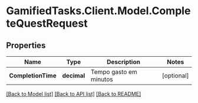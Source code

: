 # GamifiedTasks.Client.Model.CompleteQuestRequest

## Properties

Name | Type | Description | Notes
------------ | ------------- | ------------- | -------------
**CompletionTime** | **decimal** | Tempo gasto em minutos | [optional] 

[[Back to Model list]](../../README.md#documentation-for-models) [[Back to API list]](../../README.md#documentation-for-api-endpoints) [[Back to README]](../../README.md)

